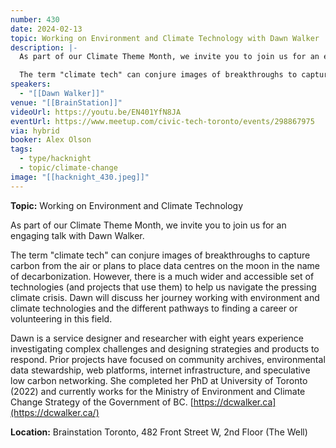 ```yaml
---
number: 430
date: 2024-02-13
topic: Working on Environment and Climate Technology with Dawn Walker
description: |-
  As part of our Climate Theme Month, we invite you to join us for an engaging talk with Dawn Walker.

  The term "climate tech" can conjure images of breakthroughs to capture carbon from the air or plans to place data centres on the moon in the name of decarbonization. However, there is a much wider and accessible set of technologies (and projects that use them) to help us navigate the pressing climate crisis. Dawn will discuss her journey working with environment and climate technologies and the different pathways to finding a career or volunteering in this field.
speakers:
  - "[[Dawn Walker]]"
venue: "[[BrainStation]]"
videoUrl: https://youtu.be/EN401YfN8JA
eventUrl: https://www.meetup.com/civic-tech-toronto/events/298867975
via: hybrid
booker: Alex Olson
tags:
  - type/hacknight
  - topic/climate-change
image: "[[hacknight_430.jpeg]]"
---
```

**Topic:** Working on Environment and Climate Technology

As part of our Climate Theme Month, we invite you to join us for an engaging talk with Dawn Walker.

The term "climate tech" can conjure images of breakthroughs to capture carbon from the air or plans to place data centres on the moon in the name of decarbonization. However, there is a much wider and accessible set of technologies (and projects that use them) to help us navigate the pressing climate crisis. Dawn will discuss her journey working with environment and climate technologies and the different pathways to finding a career or volunteering in this field.

Dawn is a service designer and researcher with eight years experience investigating complex challenges and designing strategies and products to respond. Prior projects have focused on community archives, environmental data stewardship, web platforms, internet infrastructure, and speculative low carbon networking. She completed her PhD at University of Toronto (2022) and currently works for the Ministry of Environment and Climate Change Strategy of the Government of BC.
[https://dcwalker.ca](https://dcwalker.ca/)

**Location:** Brainstation Toronto, 482 Front Street W, 2nd Floor (The Well)
